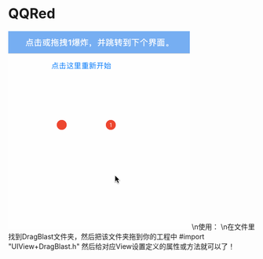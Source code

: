 # QQRed
![image](https://github.com/873391579/QQRed/blob/master/%E5%BD%95%E5%B1%8F1.gif)
\n使用：
\n在文件里找到DragBlast文件夹，然后把该文件夹拖到你的工程中
#import "UIView+DragBlast.h" 然后给对应View设置定义的属性或方法就可以了！
